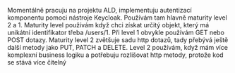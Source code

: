 Momentálně pracuju na projektu ALD, implementuju autentizací komponentu pomoci nástroje Keycloak.
Používám tam hlavně maturity level 2 a 1.
Maturity level používám když chci získat určitý objekt, který má unikátní identifikator třeba /users/1.
Při level 1 obvykle používám GET nebo POST dotazy.
Maturity level 2 zvětšuje sadu http dotazů, tady přebývá ještě další metody jako PUT, PATCH a DELETE.
Level 2 používám, když mám více komplexní business logiku a potřebuju rozlišovat http metody, protože kod se stává více čitelný